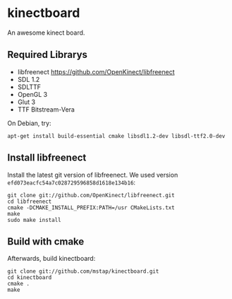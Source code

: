 kinectboard
===========

An awesome kinect board.

Required Librarys
-----------------

* libfreenect https://github.com/OpenKinect/libfreenect
* SDL 1.2
* SDLTTF
* OpenGL 3
* Glut 3
* TTF Bitstream-Vera

On Debian, try:

    apt-get install build-essential cmake libsdl1.2-dev libsdl-ttf2.0-dev

Install libfreenect
-------------------

Install the latest git version of libfreenect. We used version
`efd073eacfc54a7c028729596858d1618e134b16`:

    git clone git://github.com/OpenKinect/libfreenect.git
    cd libfreenect
    cmake -DCMAKE_INSTALL_PREFIX:PATH=/usr CMakeLists.txt
    make
    sudo make install

Build with cmake
----------------

Afterwards, build kinectboard:

    git clone git://github.com/mstap/kinectboard.git
    cd kinectboard
    cmake .
    make
